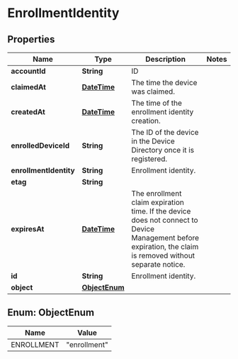 
# EnrollmentIdentity

## Properties
Name | Type | Description | Notes
------------ | ------------- | ------------- | -------------
**accountId** | **String** | ID | 
**claimedAt** | [**DateTime**](DateTime.md) | The time the device was claimed. | 
**createdAt** | [**DateTime**](DateTime.md) | The time of the enrollment identity creation. | 
**enrolledDeviceId** | **String** | The ID of the device in the Device Directory once it is registered. | 
**enrollmentIdentity** | **String** | Enrollment identity. | 
**etag** | **String** |  | 
**expiresAt** | [**DateTime**](DateTime.md) | The enrollment claim expiration time. If the device does not connect to Device Management before expiration, the claim is removed without separate notice. | 
**id** | **String** | Enrollment identity. | 
**object** | [**ObjectEnum**](#ObjectEnum) |  | 


<a name="ObjectEnum"></a>
## Enum: ObjectEnum
Name | Value
---- | -----
ENROLLMENT | &quot;enrollment&quot;



